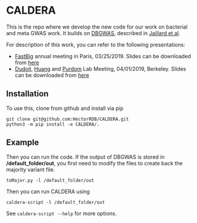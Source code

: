 # CALDERA

This is the repo where we develop the new code for our work on bacterial and meta GWAS work. It builds on [DBGWAS](https://gitlab.com/leoisl/dbgwas), described in [Jaillard et al](https://journals.plos.org/plosgenetics/article?id=10.1371/journal.pgen.1007758).

For description of this work, you can refer to the following presentations:

+ [FastBig](https://project.inria.fr/fastbig/workshop-fast-big-25-mars-2019-paris/) annual meeting in Paris, 03/25/2019. Slides can be downloaded from [here](https://v2.overleaf.com/read/ymcjbfztyvws)
+ [Dudoit](https://www.stat.berkeley.edu/~sandrine/), [Huang](https://www.stat.berkeley.edu/~hhuang/) and [Purdom](https://www.stat.berkeley.edu/~epurdom/) Lab Meeting, 04/01/2019, Berkeley. Slides can be downloaded from [here](https://v2.overleaf.com/read/rwxcvzkbfncb)

## Installation

To use this, clone from github and install via pip

```{bash}
git clone git@github.com:HectorRDB/CALDERA.git
python3 -m pip install -e CALDERA/.
```

## Example

Then you can run the code. If the output of DBGWAS is stored in __/default_folder/out__, you first need to modify the files to create back the majority variant file.

```{bash}
toMajor.py -l /default_folder/out
```

Then you can run CALDERA using

```{bash}
caldera-script -l /default_folder/out
```

See `caldera-script --help`  for more options.
